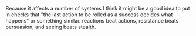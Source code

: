 Because it affects a number of systems I think it might be a good idea to put in checks that "the last action to be rolled as a success decides what happens" or something similar. reactions beat actions, resistance beats persuasion, and seeing beats stealth.

